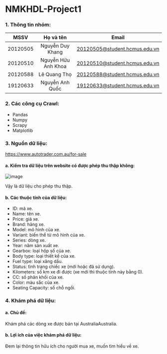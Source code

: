 # NMKHDL-Project1
                    
### 1. Thông tin nhóm:

| MSSV  | Họ và tên  | Email |
| :------------: |:---------------:| :-----:|
| 20120505      | Nguyễn Duy Khang | 20120505@student.hcmus.edu.vn |
| 20120510      | Nguyễn Hữu Anh Khoa | 20120510@student.hcmus.edu.vn |
| 20120588 | Lê Quang Thọ |  20120588@student.hcmus.edu.vn | 
| 19120633 | Nguyễn Anh Quốc |  19120633@student.hcmus.edu.vn | 

### 2. Các công cụ Crawl:
- Pandas
- Numpy
- Scrapy
- Matplotlib
### 3. Nguồn dữ liệu: 
https://www.autotrader.com.au/for-sale
#### a. Kiểm tra dữ liệu trên website có được phép thu thập không:
![image](https://user-images.githubusercontent.com/88161462/201820502-1e8da585-206d-4adf-a51d-8ba238e2f3f3.png)

Vậy là dữ liệu cho phép thu thập.
#### b. Các thuộc tính của dữ liệu:
- ID: mã xe.
- Name: tên xe.
- Price: giá xe.
- Brand: hãng xe.
- Model: mô hình của xe.
- Variant: biến thể từ mô hình của xe.
- Series: dòng xe.
- Year: năm sản xuất xe.
- Gearbox: loại hộp số của xe.
- Body type: loại thiết kế của xe.
- Fuel type: loại xăng dầu.
- Status: tình trạng chiếc xe (mới hoặc đã sử dụng).
- Kilometers: số km xe đi được (xe mới thì thuộc tính này bằng 0).
- CC: số phân khối của xe.
- Color: màu sắc của xe.
- Seating Capacity: số chỗ ngồi.
### 4. Khám phá dữ liệu:
#### a. Chủ đề: 
Khám phá các dòng xe được bán tại AustraliaAustralia.
#### b. Lợi ích của việc khám phá dữ liệu:
Đem lại thông tin hữu ích cho người mua xe, muốn tìm hiểu về xe.
